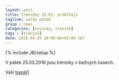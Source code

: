 ```yaml
---
layout: post
title: Tréninky 25.03. probíhají
tagline: velký pátek
group : news
categories: [novinky, trenink]
tags : [trénink]
date: 2016-03-25 18:00:00+01:00 CET
---
```

{% include JB/setup %}

V pátek 25.03.2016 jsou tréninky v bežných časech.

Vaši [trenéři](/treneri)
